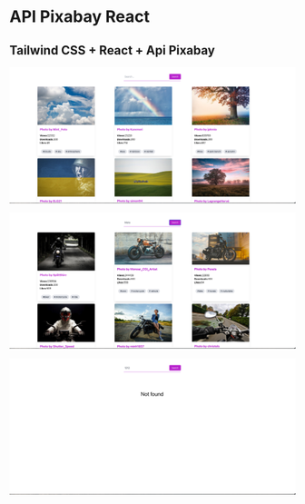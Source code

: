 # API Pixabay React 

## Tailwind CSS + React + Api Pixabay

![logo](1.png)

![logo](2.png)

![logo](3.png)
